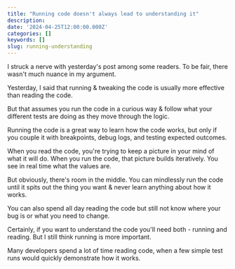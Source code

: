 ```yaml
---
title: "Running code doesn't always lead to understanding it"
description:
date: '2024-04-25T12:00:00.000Z'
categories: []
keywords: []
slug: running-understanding
---
```


I struck a nerve with yesterday's post among some readers. To be fair, there wasn't much nuance in my argument.

Yesterday, I said that running & tweaking the code is usually more effective than reading the code.

But that assumes you run the code in a curious way & follow what your different tests are doing as they move through the logic.

Running the code is a great way to learn how the code works, but only if you couple it with breakpoints, debug logs, and testing expected outcomes.

When you read the code, you're trying to keep a picture in your mind of what it will do. When you run the code, that picture builds iteratively. You see in real time what the values are.

But obviously, there's room in the middle. You can mindlessly run the code until it spits out the thing you want & never learn anything about how it works.

You can also spend all day reading the code but still not know where your bug is or what you need to change.

Certainly, if you want to understand the code you'll need both - running and reading. But I still think running is more important.

Many developers spend a lot of time reading code, when a few simple test runs would quickly demonstrate how it works.
